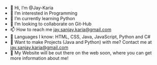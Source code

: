 - 👋 Hi, I’m @Jay-Karia
- 👀 I’m interested in Programming
- 🌱 I’m currently learning Python
- 💞️ I’m looking to collaborate on Git-Hub
- 📫 How to reach me jay.sanjay.karia@gmail.com
- 🎃 Languages I know: HTML, CSS, Java, JavaScript, Python and C# 
- 👀 Want to make Projects (Java and Python) with me? Contact me at jay.sanjay.karia@gmail.com
- 🌱 My Website will be out there on the web soon, where you can get more information about me!
<!---
Jay-Karia/Jay-Karia is a ✨ special ✨ repository because its `README.md` (this file) appears on your GitHub profile.
You can click the Preview link to take a look at your changes.
--->
